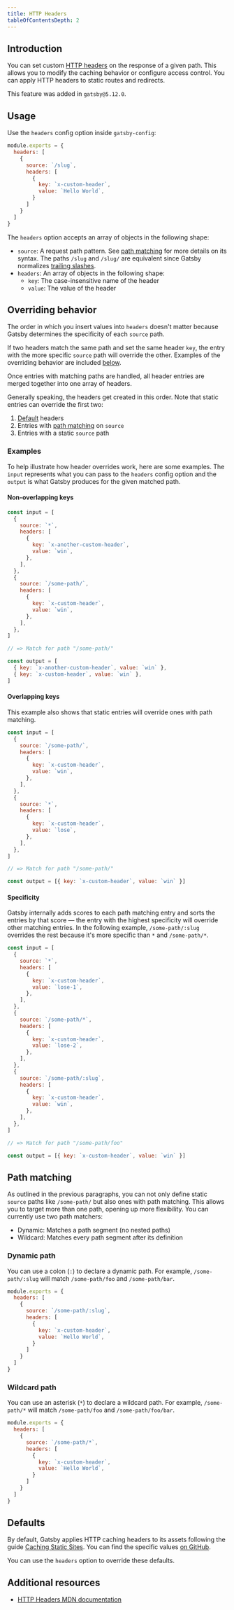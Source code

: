 ```yaml
---
title: HTTP Headers
tableOfContentsDepth: 2
---
```


## Introduction

You can set custom [HTTP headers](https://developer.mozilla.org/en-US/docs/Web/HTTP/Headers) on the response of a given path. This allows you to modify the caching behavior or configure access control. You can apply HTTP headers to static routes and redirects.

This feature was added in `gatsby@5.12.0`.

## Usage

Use the `headers` config option inside `gatsby-config`:

```js:title=gatsby-config.js
module.exports = {
  headers: [
    {
      source: `/slug`,
      headers: [
        {
          key: `x-custom-header`,
          value: `Hello World`,
        }
      ]
    }
  ]
}
```

The `headers` option accepts an array of objects in the following shape:

- `source`: A request path pattern. See [path matching](#path-matching) for more details on its syntax. The paths `/slug` and `/slug/` are equivalent since Gatsby normalizes [trailing slashes](https://www.gatsbyjs.com/docs/reference/config-files/gatsby-config/#trailingslash).
- `headers`: An array of objects in the following shape:
  - `key`: The case-insensitive name of the header
  - `value`: The value of the header

## Overriding behavior

The order in which you insert values into `headers` doesn't matter because Gatsby determines the specificity of each `source` path.

If two headers match the same path and set the same header `key`, the entry with the more specific `source` path will override the other. Examples of the overriding behavior are included [below](#examples).

Once entries with matching paths are handled, all header entries are merged together into one array of headers.

Generally speaking, the headers get created in this order. Note that static entries can override the first two:

1. [Default](#defaults) headers
1. Entries with [path matching](#path-matching) on `source`
1. Entries with a static `source` path

### Examples

To help illustrate how header overrides work, here are some examples. The `input` represents what you can pass to the `headers` config option and the `output` is what Gatsby produces for the given matched path.

#### Non-overlapping keys

```js
const input = [
  {
    source: `*`,
    headers: [
      {
        key: `x-another-custom-header`,
        value: `win`,
      },
    ],
  },
  {
    source: `/some-path/`,
    headers: [
      {
        key: `x-custom-header`,
        value: `win`,
      },
    ],
  },
]

// => Match for path "/some-path/"

const output = [
  { key: `x-another-custom-header`, value: `win` },
  { key: `x-custom-header`, value: `win` },
]
```

#### Overlapping keys

This example also shows that static entries will override ones with path matching.

```js
const input = [
  {
    source: `/some-path/`,
    headers: [
      {
        key: `x-custom-header`,
        value: `win`,
      },
    ],
  },
  {
    source: `*`,
    headers: [
      {
        key: `x-custom-header`,
        value: `lose`,
      },
    ],
  },
]

// => Match for path "/some-path/"

const output = [{ key: `x-custom-header`, value: `win` }]
```

#### Specificity

Gatsby internally adds scores to each path matching entry and sorts the entries by that score — the entry with the highest specificity will override other matching entries. In the following example, `/some-path/:slug` overrides the rest because it's more specific than `*` and `/some-path/*`.

```js
const input = [
  {
    source: `*`,
    headers: [
      {
        key: `x-custom-header`,
        value: `lose-1`,
      },
    ],
  },
  {
    source: `/some-path/*`,
    headers: [
      {
        key: `x-custom-header`,
        value: `lose-2`,
      },
    ],
  },
  {
    source: `/some-path/:slug`,
    headers: [
      {
        key: `x-custom-header`,
        value: `win`,
      },
    ],
  },
]

// => Match for path "/some-path/foo"

const output = [{ key: `x-custom-header`, value: `win` }]
```

## Path matching

As outlined in the previous paragraphs, you can not only define static `source` paths like `/some-path/` but also ones with path matching. This allows you to target more than one path, opening up more flexibility. You can currently use two path matchers:

- Dynamic: Matches a path segment (no nested paths)
- Wildcard: Matches every path segment after its definition

### Dynamic path

You can use a colon (`:`) to declare a dynamic path. For example, `/some-path/:slug` will match `/some-path/foo` and `/some-path/bar`.

```js:title=gatsby-config.js
module.exports = {
  headers: [
    {
      source: `/some-path/:slug`,
      headers: [
        {
          key: `x-custom-header`,
          value: `Hello World`,
        }
      ]
    }
  ]
}
```

### Wildcard path

You can use an asterisk (`*`) to declare a wildcard path. For example, `/some-path/*` will match `/some-path/foo` and `/some-path/foo/bar`.

```js:title=gatsby-config.js
module.exports = {
  headers: [
    {
      source: `/some-path/*`,
      headers: [
        {
          key: `x-custom-header`,
          value: `Hello World`,
        }
      ]
    }
  ]
}
```

## Defaults

By default, Gatsby applies HTTP caching headers to its assets following the guide [Caching Static Sites](https://www.gatsbyjs.com/docs/how-to/previews-deploys-hosting/caching/). You can find the specific values [on GitHub](https://github.com/gatsbyjs/gatsby/blob/master/packages/gatsby/src/utils/adapter/constants.ts).

You can use the `headers` option to override these defaults.

## Additional resources

- [HTTP Headers MDN documentation](https://developer.mozilla.org/en-US/docs/Web/HTTP/Headers)
